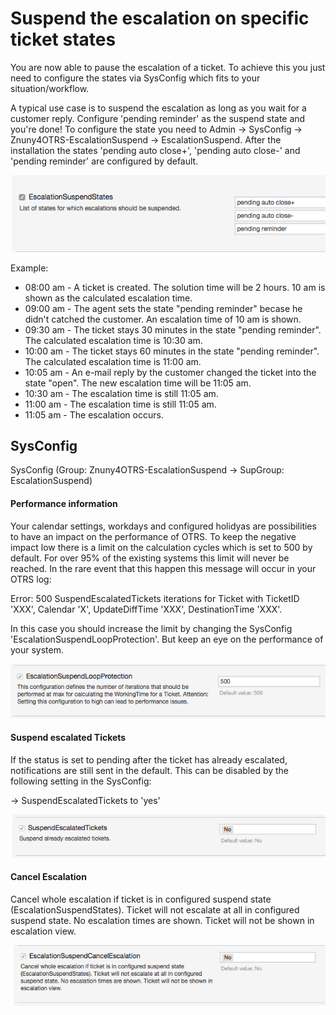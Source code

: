 # Suspend the escalation on specific ticket states

You are now able to pause the escalation of a ticket. To achieve this you just need to configure the states via SysConfig which fits to your situation/workflow.

A typical use case is to suspend the escalation as long as you wait for a customer reply. Configure 'pending reminder' as the suspend state and you're done!
To configure the state you need to Admin -> SysConfig -> Znuny4OTRS-EscalationSuspend -> EscalationSuspend. After the installation the states 'pending auto close+', 'pending auto close-' and 'pending reminder' are configured by default.

![SuspendEscalatedTickets](doc/en/images/EscalationSuspendStates.png)

Example:

  * 08:00 am - A ticket is created. The solution time will be 2 hours. 10 am is shown as the calculated escalation time.
  * 09:00 am - The agent sets the state "pending reminder" becase he didn't catched the customer. An escalation time of 10 am is shown.
  * 09:30 am - The ticket stays 30 minutes in the state "pending reminder". The calculated escalation time is 10:30 am.
  * 10:00 am - The ticket stays 60 minutes in the state "pending reminder". The calculated escalation time is 11:00 am.
  * 10:05 am - An e-mail reply by the customer changed the ticket into the state "open". The new escalation time will be 11:05 am.
  * 10:30 am - The escalation time is still 11:05 am.
  * 11:00 am - The escalation time is still 11:05 am.
  * 11:05 am - The escalation occurs.

## SysConfig

SysConfig (Group: Znuny4OTRS-EscalationSuspend -> SupGroup: EscalationSuspend)

#### Performance information

Your calendar settings, workdays and configured holidyas are possibilities to have an impact on the performance of OTRS.
To keep the negative impact low there is a limit on the calculation cycles which is set to 500 by default. For over 95% of the existing systems this limit will never be reached. In the rare event that this happen this message will occur in your OTRS log:

Error: 500 SuspendEscalatedTickets iterations for Ticket with TicketID 'XXX', Calendar 'X', UpdateDiffTime 'XXX', DestinationTime 'XXX'.

In this case you should increase the limit by changing the SysConfig 'EscalationSuspendLoopProtection'. But keep an eye on the performance of your system.

![SuspendEscalatedTickets](doc/en/images/EscalationSuspendLoopProtection.png)


#### Suspend escalated Tickets

If the status is set to pending after the ticket has already escalated, notifications are still sent in the default. This can be disabled by the following setting in the SysConfig:

-> SuspendEscalatedTickets to 'yes'

![SuspendEscalatedTickets](doc/en/images/SuspendEscalatedTickets.png)


#### Cancel Escalation

Cancel whole escalation if ticket is in configured suspend state (EscalationSuspendStates). Ticket will not escalate at all in configured suspend state. No escalation times are shown. Ticket will not be shown in escalation view.

![SuspendEscalatedTickets](doc/en/images/EscalationSuspendCancelEscalation.png)
